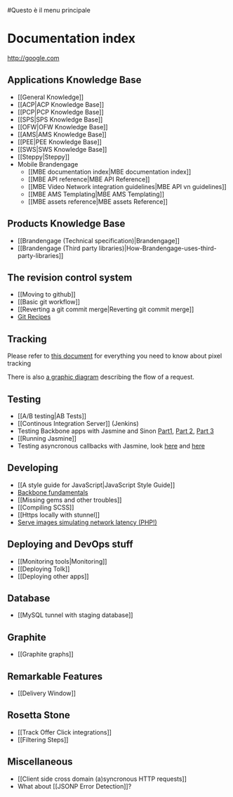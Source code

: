 #Questo è il menu principale
# Documentation index

http://google.com

## Applications Knowledge Base ##
 
* [[General Knowledge]]
* [[ACP|ACP Knowledge Base]]
* [[PCP|PCP Knowledge Base]]
* [[SPS|SPS Knowledge Base]]
* [[OFW|OFW Knowledge Base]]
* [[AMS|AMS Knowledge Base]]
* [[PEE|PEE Knowledge Base]]
* [[SWS|SWS Knowledge Base]]
* [[Steppy|Steppy]]
* Mobile Brandengage
  * [[MBE documentation index|MBE documentation index]]
  * [[MBE API reference|MBE API Reference]]
  * [[MBE Video Network integration guidelines|MBE API vn guidelines]]
  * [[MBE AMS Templating|MBE AMS Templating]]
  * [[MBE assets reference|MBE assets Reference]]

## Products Knowledge Base ##

* [[Brandengage (Technical specification)|Brandengage]]
* [[Brandengage (Third party libraries)|How-Brandengage-uses-third-party-libraries]]

## The revision control system

* [[Moving to github]]
* [[Basic git workflow]]
* [[Reverting a git commit merge|Reverting git commit merge]]
* [Git Recipes](https://gist.github.com/747678)

## Tracking

Please refer to [this document](https://docs.google.com/a/sponsorpay.com/spreadsheet/ccc?key=0Am8fsimfDJgMdHZjLURlakFuX1Y1UWNhdG5uMjFpREE&pli=1#gid=0) for everything you need to know about pixel tracking

There is also [a graphic diagram](https://4fe6d931-a-cd94ee49-s-sites.googlegroups.com/a/sponsorpay.com/product-management-site/20-requirements/advertiser-needs/req391-measure-everything-in-be/measure_everything_26_03_2012.png?attachauth=ANoY7cp0a5fndxeMi10OoV0HmbtfXHVuasFTNBKP4aFvSn0gwUGjgGZ5Wr2jXYKVcJoA5qa94_UZrPpHMpO8vrAoDonPhz9m9hcqTS14OOuGqR6nU_pcQ6D1c5jD-k0LqPhwKcZ_KKqkV1m8b1Bk7o2obhNsuPbW3pS6lPvfWaY6nVvy5OstcWZJqiedrex0P5p16n_1OvopQ2eMJtRNOr1ZcCOntCg9SqwTFfSSS6ZOJeKy2Z69DD3ueg0wxmndLOGhlzD7NatUOt8ANEwa4ws4jzCOaviMSHRHJs8AKi__MvZT0pTbe7N4EtD2pmDvurOG-dMC6xHTtrPo2x7AOdIi6JJ2RUi5uA%3D%3D&attredirects=0) describing the flow of a request.

## Testing

* [[A/B testing|AB Tests]]
* [[Continous Integration Server]] (Jenkins)
* Testing Backbone apps with Jasmine and Sinon [Part1](http://tinnedfruit.com/2011/03/03/testing-backbone-apps-with-jasmine-sinon.html), [Part 2](http://tinnedfruit.com/2011/03/25/testing-backbone-apps-with-jasmine-sinon-2.html), [Part 3](http://tinnedfruit.com/2011/04/26/testing-backbone-apps-with-jasmine-sinon-3.html)
* [[Running Jasmine]]
* Testing asyncronous callbacks with Jasmine, look [here](https://github.com/pivotal/jasmine/wiki/Asynchronous-specs) and [here](http://thelambdacalculus.wordpress.com/2011/02/28/5/)

## Developing

* [[A style guide for JavaScript|JavaScript Style Guide]]
* [Backbone fundamentals](https://github.com/addyosmani/backbone-fundamentals)
* [[Missing gems and other troubles]]
* [[Compiling SCSS]]
* [[Https locally with stunnel]]
* [Serve images simulating network latency (PHP!)](https://gist.github.com/f833f73f674005bdf044)

## Deploying and DevOps stuff

* [[Monitoring tools|Monitoring]]
* [[Deploying Tolk]]
* [[Deploying other apps]]

## Database

* [[MySQL tunnel with staging database]]

## Graphite

* [[Graphite graphs]]

## Remarkable Features

* [[Delivery Window]]

## Rosetta Stone

* [[Track Offer Click integrations]]
* [[Filtering Steps]]

## Miscellaneous

* [[Client side cross domain (a)syncronous HTTP requests]]
* What about [[JSONP Error Detection]]?
